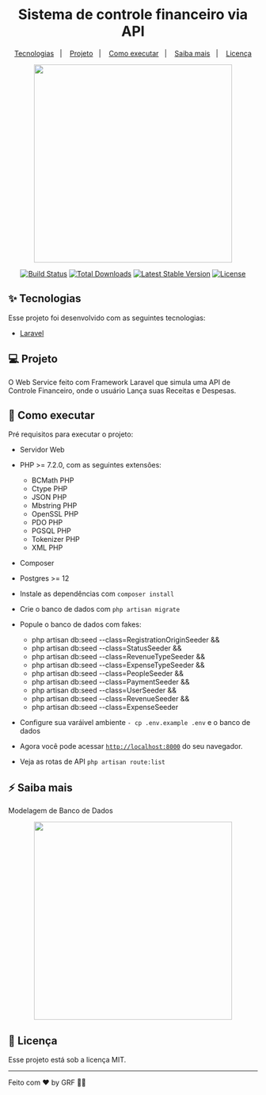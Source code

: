 <h1 align="center">Sistema de controle financeiro via API</h1>

<p align="center">
  <a href="#-tecnologias">Tecnologias</a>&nbsp;&nbsp;&nbsp;|&nbsp;&nbsp;&nbsp;
  <a href="#-projeto">Projeto</a>&nbsp;&nbsp;&nbsp;|&nbsp;&nbsp;&nbsp;
  <a href="#-como-executar">Como executar</a>&nbsp;&nbsp;&nbsp;|&nbsp;&nbsp;&nbsp;
  <a href="#-saiba-mais">Saiba mais</a>&nbsp;&nbsp;&nbsp;|&nbsp;&nbsp;&nbsp;
  <a href="#-licença">Licença</a>
</p>

<p align="center"><a href="https://laravel.com" target="_blank"><img src="https://raw.githubusercontent.com/laravel/art/master/logo-lockup/5%20SVG/2%20CMYK/1%20Full%20Color/laravel-logolockup-cmyk-red.svg" width="400"></a></p>

<p align="center">
<a href="https://travis-ci.org/laravel/framework"><img src="https://travis-ci.org/laravel/framework.svg" alt="Build Status"></a>
<a href="https://packagist.org/packages/laravel/framework"><img src="https://img.shields.io/packagist/dt/laravel/framework" alt="Total Downloads"></a>
<a href="https://packagist.org/packages/laravel/framework"><img src="https://img.shields.io/packagist/v/laravel/framework" alt="Latest Stable Version"></a>
<a href="https://packagist.org/packages/laravel/framework"><img src="https://img.shields.io/packagist/l/laravel/framework" alt="License"></a>
</p>

## ✨ Tecnologias

Esse projeto foi desenvolvido com as seguintes tecnologias:

- [Laravel](https://laravel.com/)

## 💻 Projeto

O Web Service feito com Framework Laravel que simula uma API de Controle Financeiro, onde o usuário Lança suas Receitas e Despesas.


## 🚀 Como executar

Pré requisitos para executar o projeto:

- Servidor Web
- PHP >= 7.2.0, com as seguintes extensões:
    - BCMath PHP
    - Ctype PHP
    - JSON PHP
    - Mbstring PHP
    - OpenSSL PHP
    - PDO PHP
    - PGSQL PHP
    - Tokenizer PHP
    - XML PHP
- Composer
- Postgres >= 12

- Instale as dependências com `composer install`
- Crie o banco de dados com `php artisan migrate`
- Popule o banco de dados com fakes:

  - php artisan db:seed --class=RegistrationOriginSeeder &&
  - php artisan db:seed --class=StatusSeeder &&
  - php artisan db:seed --class=RevenueTypeSeeder &&
  - php artisan db:seed --class=ExpenseTypeSeeder &&
  - php artisan db:seed --class=PeopleSeeder &&
  - php artisan db:seed --class=PaymentSeeder &&
  - php artisan db:seed --class=UserSeeder &&
  - php artisan db:seed --class=RevenueSeeder &&
  - php artisan db:seed --class=ExpenseSeeder

- Configure sua varáivel ambiente `- cp .env.example .env` e o banco de dados
- Agora você pode acessar [`http://localhost:8000`](http://localhost:8000) do seu navegador.
- Veja as rotas de API `php artisan route:list`

## ⚡️ Saiba mais

Modelagem de Banco de Dados

<p align="center"><img src="https://user-images.githubusercontent.com/48185499/144934015-7183fae2-6d34-4bfc-a17e-43ee38acfbfc.png" width="400"></p>

## 📄 Licença

Esse projeto está sob a licença MIT.

---

Feito com ♥ by GRF 👋🏻
